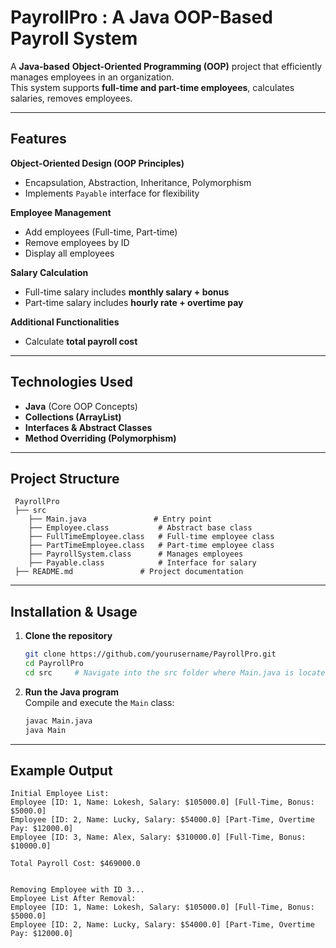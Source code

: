 

# PayrollPro : A Java OOP-Based Payroll System 

A **Java-based** **Object-Oriented Programming (OOP)** project that efficiently manages employees in an organization.  
This system supports **full-time and part-time employees**, calculates salaries, removes employees. 

---

## Features

 **Object-Oriented Design (OOP Principles)**
- Encapsulation, Abstraction, Inheritance, Polymorphism  
- Implements `Payable` interface for flexibility  

 **Employee Management**
- Add employees (Full-time, Part-time)  
- Remove employees by ID  
- Display all employees  

 **Salary Calculation**
- Full-time salary includes **monthly salary + bonus**  
- Part-time salary includes **hourly rate + overtime pay**  

 **Additional Functionalities**
- Calculate **total payroll cost**  

---

## Technologies Used

- **Java** (Core OOP Concepts)
- **Collections (ArrayList)**
- **Interfaces & Abstract Classes**
- **Method Overriding (Polymorphism)**  

---

## Project Structure

```
 PayrollPro
 ├── src
    ├── Main.java               # Entry point
    ├── Employee.class           # Abstract base class
    ├── FullTimeEmployee.class   # Full-time employee class
    ├── PartTimeEmployee.class   # Part-time employee class
    ├── PayrollSystem.class      # Manages employees
    ├── Payable.class            # Interface for salary 
 ├── README.md               # Project documentation
```

---

## Installation & Usage

1. **Clone the repository**  
   ```sh
   git clone https://github.com/yourusername/PayrollPro.git
   cd PayrollPro
   cd src     # Navigate into the src folder where Main.java is located
   ```

2. **Run the Java program**  
   Compile and execute the `Main` class:
   ```sh
   javac Main.java
   java Main
   ```

---

## Example Output

```
Initial Employee List:
Employee [ID: 1, Name: Lokesh, Salary: $105000.0] [Full-Time, Bonus: $5000.0]
Employee [ID: 2, Name: Lucky, Salary: $54000.0] [Part-Time, Overtime Pay: $12000.0]
Employee [ID: 3, Name: Alex, Salary: $310000.0] [Full-Time, Bonus: $10000.0]

Total Payroll Cost: $469000.0


Removing Employee with ID 3...
Employee List After Removal:
Employee [ID: 1, Name: Lokesh, Salary: $105000.0] [Full-Time, Bonus: $5000.0]
Employee [ID: 2, Name: Lucky, Salary: $54000.0] [Part-Time, Overtime Pay: $12000.0]
```







